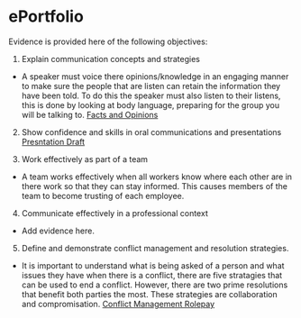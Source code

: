 # ePortfolio
Evidence is provided here of the following objectives:
1. Explain communication concepts and strategies
  - A speaker must voice there opinions/knowledge in an engaging manner to make sure the people that are listen can retain the information they have been told. To do this the speaker must also listen to their listens, this is done by looking at body language, preparing for the group you will be talking to. [Facts and Opinions](https://github.com/FlashBangAU/ePortfolio/blob/main/Week%203%20Facts%20and%20Opinion.docx)


2. Show confidence and skills in oral communications and presentations
  [Presntation Draft](https://github.com/FlashBangAU/ePortfolio/blob/main/presentation%20draft%201.pptx)


3. Work effectively as part of a team
  - A team works effectively when all workers know where each other are in there work so that they can stay informed. This causes members of the team to become trusting of each employee.


4. Communicate effectively in a professional context
  - Add evidence here.


5. Define and demonstrate conflict management and resolution strategies.
  - It is important to understand what is being asked of a person and what issues they have when there is a conflict, there are five stratagies that can be used to end a conflict. However, there are two prime resolutions that benefit both parties the most. These strategies are collaboration and compromisation. [Conflict Management Rolepay](https://github.com/FlashBangAU/ePortfolio/blob/main/Conflict%20Rolepay%20(1).docx)
